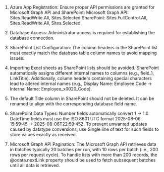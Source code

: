 1. Azure App Registration: Ensure proper API permissions are granted for Microsoft Graph API and SharePoint:
Microsoft Graph API: Sites.ReadWrite.All, Sites.Selected
SharePoint: Sites.FullControl.All, Sites.ReadWrite.All, Sites.Selected

2. Database Access: Administrator access is required for establishing the database connection.

3. SharePoint List Configuration: The column headers in the SharePoint list must exactly match the database table column names to avoid mapping issues.

4. Importing Excel sheets as SharePoint lists should be avoided. SharePoint automatically assigns different internal names to columns (e.g., field_1, LinkTitle). Additionally, column headers containing special characters lead to altered internal names (e.g., Display Name: Employee Code → Internal Name: Employee_x0020_Code).

5. The default Title column in SharePoint should not be deleted. It can be renamed to align with the corresponding database field name.

6. SharePoint Data Types: Number fields automatically convert 1 → 1.0.
		           DateTime fields must use the ISO 8601 UTC format 2025-08-06 15:59:45 → 2025-08-06T22:59:45Z.
To prevent unwanted updates caused by datatype conversions, use Single line of text for such fields to store values exactly as received.

7. Microsoft Graph API Pagination: The Microsoft Graph API retrieves data in batches typically 20 batches per run, with 10 rows per batch (i.e., 200 rows per request cycle). To handle lists with more than 200 records, the @odata.nextLink property should be used to fetch subsequent batches until all data is retrieved.

